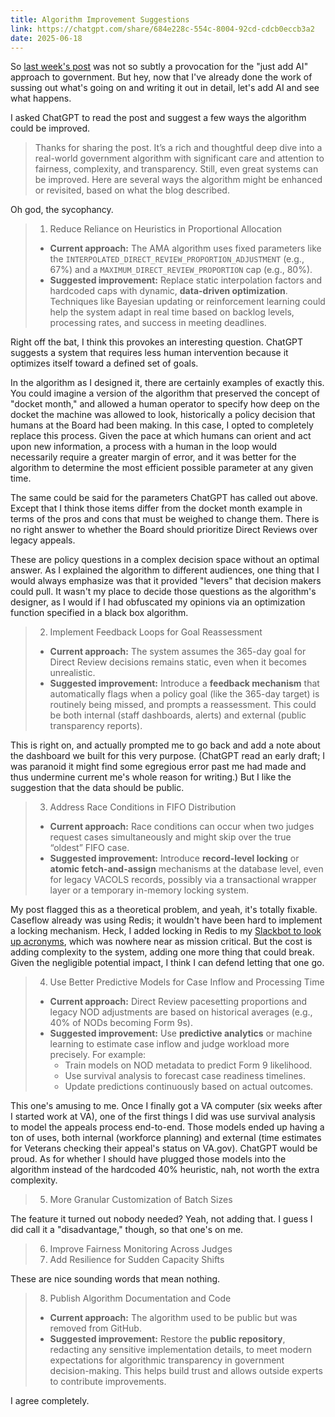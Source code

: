 ```yaml
---
title: Algorithm Improvement Suggestions
link: https://chatgpt.com/share/684e228c-554c-8004-92cd-cdcb0eccb3a2
date: 2025-06-18
---
```


So [last week's post](/2025/06/sittin-on-the-docket-at-va/) was not so subtly a provocation for the "just add AI" approach to government. But hey, now that I've already done the work of sussing out what's going on and writing it out in detail, let's add AI and see what happens.

I asked ChatGPT to read the post and suggest a few ways the algorithm could be improved.

> Thanks for sharing the post. It’s a rich and thoughtful deep dive into a real-world government algorithm with significant care and attention to fairness, complexity, and transparency. Still, even great systems can be improved. Here are several ways the algorithm might be enhanced or revisited, based on what the blog described.

Oh god, the sycophancy.

> 1. Reduce Reliance on Heuristics in Proportional Allocation
>
> - **Current approach:** The AMA algorithm uses fixed parameters like the `INTERPOLATED_DIRECT_REVIEW_PROPORTION_ADJUSTMENT` (e.g., 67%) and a `MAXIMUM_DIRECT_REVIEW_PROPORTION` cap (e.g., 80%).
> - **Suggested improvement:** Replace static interpolation factors and hardcoded caps with dynamic, **data-driven optimization**. Techniques like Bayesian updating or reinforcement learning could help the system adapt in real time based on backlog levels, processing rates, and success in meeting deadlines.

Right off the bat, I think this provokes an interesting question. ChatGPT suggests a system that requires less human intervention because it optimizes itself toward a defined set of goals.

In the algorithm as I designed it, there are certainly examples of exactly this. You could imagine a version of the algorithm that preserved the concept of "docket month," and allowed a human operator to specify how deep on the docket the machine was allowed to look, historically a policy decision that humans at the Board had been making. In this case, I opted to completely replace this process. Given the pace at which humans can orient and act upon new information, a process with a human in the loop would necessarily require a greater margin of error, and it was better for the algorithm to determine the most efficient possible parameter at any given time.

The same could be said for the parameters ChatGPT has called out above. Except that I think those items differ from the docket month example in terms of the pros and cons that must be weighed to change them. There is no right answer to whether the Board should prioritize Direct Reviews over legacy appeals.

These are policy questions in a complex decision space without an optimal answer. As I explained the algorithm to different audiences, one thing that I would always emphasize was that it provided "levers" that decision makers could pull. It wasn't my place to decide those questions as the algorithm's designer, as I would if I had obfuscated my opinions via an optimization function specified in a black box algorithm.

> 2. Implement Feedback Loops for Goal Reassessment
>
> - **Current approach:** The system assumes the 365-day goal for Direct Review decisions remains static, even when it becomes unrealistic.
> - **Suggested improvement:** Introduce a **feedback mechanism** that automatically flags when a policy goal (like the 365-day target) is routinely being missed, and prompts a reassessment. This could be both internal (staff dashboards, alerts) and external (public transparency reports).

This is right on, and actually prompted me to go back and add a note about the dashboard we built for this very purpose. (ChatGPT read an early draft; I was paranoid it might find some egregious error past me had made and thus undermine current me's whole reason for writing.) But I like the suggestion that the data should be public.

> 3. Address Race Conditions in FIFO Distribution
>
> - **Current approach:** Race conditions can occur when two judges request cases simultaneously and might skip over the true “oldest” FIFO case.
> - **Suggested improvement:** Introduce **record-level locking** or **atomic fetch-and-assign** mechanisms at the database level, even for legacy VACOLS records, possibly via a transactional wrapper layer or a temporary in-memory locking system.

My post flagged this as a theoretical problem, and yeah, it's totally fixable. Caseflow already was using Redis; it wouldn't have been hard to implement a locking mechanism. Heck, I added locking in Redis to my [Slackbot to look up acronyms](https://github.com/cmgiven/wtf-bot/blob/master/src/dictionary.rb#L145), which was nowhere near as mission critical. But the cost is adding complexity to the system, adding one more thing that could break. Given the negligible potential impact, I think I can defend letting that one go.

> 4. Use Better Predictive Models for Case Inflow and Processing Time
>
> - **Current approach:** Direct Review pacesetting proportions and legacy NOD adjustments are based on historical averages (e.g., 40% of NODs becoming Form 9s).
> - **Suggested improvement:** Use **predictive analytics** or machine learning to estimate case inflow and judge workload more precisely. For example:
>   - Train models on NOD metadata to predict Form 9 likelihood.
>   - Use survival analysis to forecast case readiness timelines.
>   - Update predictions continuously based on actual outcomes.

This one's amusing to me. Once I finally got a VA computer (six weeks after I started work at VA), one of the first things I did was use survival analysis to model the appeals process end-to-end. Those models ended up having a ton of uses, both internal (workforce planning) and external (time estimates for Veterans checking their appeal's status on VA.gov). ChatGPT would be proud. As for whether I should have plugged those models into the algorithm instead of the hardcoded 40% heuristic, nah, not worth the extra complexity.

> 5. More Granular Customization of Batch Sizes

The feature it turned out nobody needed? Yeah, not adding that. I guess I did call it a "disadvantage," though, so that one's on me.

> 6. Improve Fairness Monitoring Across Judges
> 7. Add Resilience for Sudden Capacity Shifts

These are nice sounding words that mean nothing.

> 8. Publish Algorithm Documentation and Code
>
> - **Current approach:** The algorithm used to be public but was removed from GitHub.
> - **Suggested improvement:** Restore the **public repository**, redacting any sensitive implementation details, to meet modern expectations for algorithmic transparency in government decision-making. This helps build trust and allows outside experts to contribute improvements.

I agree completely.
